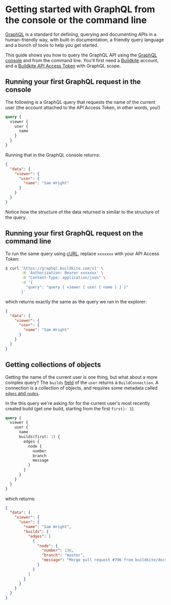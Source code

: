 # Getting started with GraphQL from the console or the command line

[GraphQL](http://graphql.org) is a standard for defining, querying and documenting APIs in a human-friendly way, with built-in documentation, a friendly query language and a bunch of tools to help you get started.

This guide shows you how to query the GraphQL API using the [GraphQL console](https://buildkite.com/user/graphql/console) and from the command line.
You'll first need a [Buildkite](https://buildkite.com/) account, and a [Buildkite API Access Token](https://buildkite.com/user/api-access-tokens/new) with GraphQL scope.


## Running your first GraphQL request in the console

The following is a GraphQL query that requests the name of the current user (the account attached to the API Access Token, in other words, you!)

```graphql
query {
  viewer {
    user {
      name
    }
  }
}
```

Running that in the GraphQL console returns:

```json
{
  "data": {
    "viewer": {
      "user": {
        "name": "Sam Wright"
      }
    }
  }
}
```

Notice how the structure of the data returned is similar to the structure of the query.

## Running your first GraphQL request on the command line

To run the same query using [cURL](https://curl.haxx.se), replace `xxxxxxx` with your API Access Token:

```sh
$ curl 'https://graphql.buildkite.com/v1' \
       -H 'Authorization: Bearer xxxxxxx' \
       -H "Content-Type: application/json" \
       -d '{
         "query": "query { viewer { user { name } } }"
       }'
```

which returns exactly the same as the query we ran in the explorer:

```json
{
  "data": {
    "viewer": {
      "user": {
        "name": "Sam Wright"
      }
    }
  }
}
```

## Getting collections of objects

Getting the name of the current user is one thing, but what about a more complex query?
The `builds` [field](https://buildkite.com/user/graphql/documentation/type/User) of the `user` returns a `BuildConnection`.
A connection is a collection of objects, and requires some metadata called [`edges` and `nodes`](https://graphql.org/learn/pagination/#pagination-and-edges).

In the this query we're asking for for the current user's most recently created build (get one build, starting from the first `first): 1`).

```graphql
query {
  viewer {
    user {
      name
      builds(first: 1) {
        edges {
          node {
            number
            branch
            message
          }
        }
      }
    }
  }
}
```

which returns:

```json
{
  "data": {
    "viewer": {
      "user": {
        "name": "Sam Wright",
        "builds": {
          "edges": [
            {
              "node": {
                "number": 136,
                "branch": "master",
                "message": "Merge pull request #796 from buildkite/docs\n\nImprove API docs"
              }
            }
          ]
        }
      }
    }
  }
}
```
